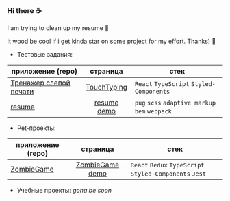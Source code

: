 ### Hi there ☕

I am trying to clean up my resume 🧹

It wood be cool if i get kinda star on some project for my effort. Thanks) 🌟

* Тестовые задания:

| приложение (repo)       |       страница  | стек    |   
| ------------- |:-------------:| -----|
|[Тренажер слепой печати](https://github.com/liza-rd-brain/TouchTyping)     | [TouchTyping](https://liza-rd-brain.github.io/TouchTyping) | `React` `TypeScript` `Styled-Components`| 
|[resume](https://github.com/liza-rd-brain/resume)     | [resume demo](https://liza-rd-brain.github.io/resume/) | `pug` `scss` `adaptive markup` `bem` `webpack`|  |




* Pet-проекты:


| приложение (repo)       |       страница  | стек    |   
| ------------- |:-------------:| -----|
|[ZombieGame](https://github.com/liza-rd-brain/ZombieGame)     | [ZombieGame demo](https://liza-rd-brain.github.io/ZombieGame/)  | `React` `Redux` `TypeScript` `Styled-Components` `Jest`|  |







* Учебные проекты:
*gona be soon*


<!-- <table> <tr>
    <th>приложение</th>
    <th>техническое задание</th>
    <th>репозиторий</th>
    <th>страница</th>
    <th>стек</th>
  </tr>
  <tr>
    <td>Тренажер слепой печати</td>
    <td>[click here](https://github.com/liza-rd-brain/TouchTyping/blob/main/TechnicalTask.)md</td>
    <td>[click here](https://github.com/liza-rd-brain/TouchTyping)</td>
    <td>[click here](https://liza-rd-brain.github.io/TouchTyping)</td>
    <td>[click here]`React``TypeScript`` Styled-Components`</td>
  </tr></table> -->



<!--
**liza-rd-brain/liza-rd-brain** is a ✨ _special_ ✨ repository because its `README.md` (this file) appears on your GitHub profile.

Here are some ideas to get you started:

- 🔭 I’m currently working on ...
- 🌱 I’m currently learning ...
- 👯 I’m looking to collaborate on ...
- 🤔 I’m looking for help with ...
- 💬 Ask me about ...
- 📫 How to reach me: ...
- 😄 Pronouns: ...
- ⚡ Fun fact: ...
-->
